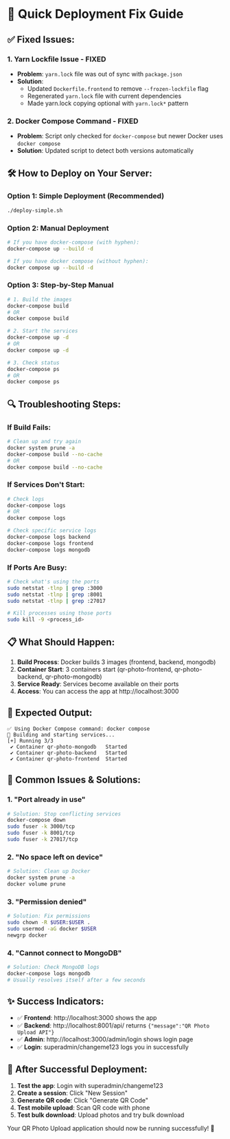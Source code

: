# 🚀 Quick Deployment Fix Guide

## ✅ **Fixed Issues:**

### 1. **Yarn Lockfile Issue - FIXED**
- **Problem**: `yarn.lock` file was out of sync with `package.json`
- **Solution**: 
  - Updated `Dockerfile.frontend` to remove `--frozen-lockfile` flag
  - Regenerated `yarn.lock` file with current dependencies
  - Made yarn.lock copying optional with `yarn.lock*` pattern

### 2. **Docker Compose Command - FIXED**
- **Problem**: Script only checked for `docker-compose` but newer Docker uses `docker compose`
- **Solution**: Updated script to detect both versions automatically

## 🛠️ **How to Deploy on Your Server:**

### **Option 1: Simple Deployment (Recommended)**
```bash
./deploy-simple.sh
```

### **Option 2: Manual Deployment**
```bash
# If you have docker-compose (with hyphen):
docker-compose up --build -d

# If you have docker compose (without hyphen):
docker compose up --build -d
```

### **Option 3: Step-by-Step Manual**
```bash
# 1. Build the images
docker-compose build
# OR
docker compose build

# 2. Start the services
docker-compose up -d
# OR
docker compose up -d

# 3. Check status
docker-compose ps
# OR
docker compose ps
```

## 🔍 **Troubleshooting Steps:**

### **If Build Fails:**
```bash
# Clean up and try again
docker system prune -a
docker-compose build --no-cache
# OR
docker compose build --no-cache
```

### **If Services Don't Start:**
```bash
# Check logs
docker-compose logs
# OR
docker compose logs

# Check specific service logs
docker-compose logs backend
docker-compose logs frontend
docker-compose logs mongodb
```

### **If Ports Are Busy:**
```bash
# Check what's using the ports
sudo netstat -tlnp | grep :3000
sudo netstat -tlnp | grep :8001
sudo netstat -tlnp | grep :27017

# Kill processes using those ports
sudo kill -9 <process_id>
```

## 📋 **What Should Happen:**

1. **Build Process**: Docker builds 3 images (frontend, backend, mongodb)
2. **Container Start**: 3 containers start (qr-photo-frontend, qr-photo-backend, qr-photo-mongodb)
3. **Service Ready**: Services become available on their ports
4. **Access**: You can access the app at http://localhost:3000

## 🎯 **Expected Output:**
```
✅ Using Docker Compose command: docker compose
🔨 Building and starting services...
[+] Running 3/3
 ✔ Container qr-photo-mongodb   Started
 ✔ Container qr-photo-backend   Started  
 ✔ Container qr-photo-frontend  Started
```

## 🔧 **Common Issues & Solutions:**

### **1. "Port already in use"**
```bash
# Solution: Stop conflicting services
docker-compose down
sudo fuser -k 3000/tcp
sudo fuser -k 8001/tcp
sudo fuser -k 27017/tcp
```

### **2. "No space left on device"**
```bash
# Solution: Clean up Docker
docker system prune -a
docker volume prune
```

### **3. "Permission denied"**
```bash
# Solution: Fix permissions
sudo chown -R $USER:$USER .
sudo usermod -aG docker $USER
newgrp docker
```

### **4. "Cannot connect to MongoDB"**
```bash
# Solution: Check MongoDB logs
docker-compose logs mongodb
# Usually resolves itself after a few seconds
```

## ✨ **Success Indicators:**

- ✅ **Frontend**: http://localhost:3000 shows the app
- ✅ **Backend**: http://localhost:8001/api/ returns `{"message":"QR Photo Upload API"}`
- ✅ **Admin**: http://localhost:3000/admin/login shows login page
- ✅ **Login**: superadmin/changeme123 logs you in successfully

## 🚀 **After Successful Deployment:**

1. **Test the app**: Login with superadmin/changeme123
2. **Create a session**: Click "New Session" 
3. **Generate QR code**: Click "Generate QR Code"
4. **Test mobile upload**: Scan QR code with phone
5. **Test bulk download**: Upload photos and try bulk download

Your QR Photo Upload application should now be running successfully! 🎉